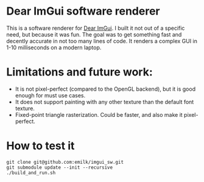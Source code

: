 # Dear ImGui software renderer
This is a software renderer for [Dear ImGui](https://github.com/ocornut/imgui).
I built it not out of a specific need, but because it was fun.
The goal was to get something fast and decently accurate in not too many lines of code.
It renders a complex GUI in 1-10 milliseconds on a modern laptop.

# Limitations and future work:
* It is not pixel-perfect (compared to the OpenGL backend), but it is good enough for must use cases.
* It does not support painting with any other texture than the default font texture.
* Fixed-point triangle rasterization. Could be faster, and also make it pixel-perfect.

# How to test it
```
git clone git@github.com:emilk/imgui_sw.git
git submodule update --init --recursive
./build_and_run.sh
```
